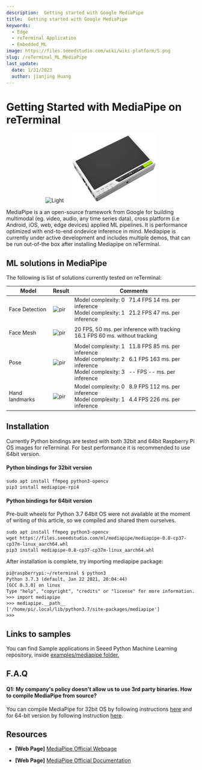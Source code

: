 ```yaml
---
description:  Getting started with Google MediaPipe
title:  Getting started with Google MediaPipe
keywords:
  - Edge
  - reTerminal Application
  - Embedded_ML
image: https://files.seeedstudio.com/wiki/wiki-platform/S.png
slug: /reTerminal_ML_MediaPipe
last_update:
  date: 1/31/2023
  author: jianjing Huang
---
```



# Getting Started with MediaPipe on reTerminal

<p align="center">
  <img alt="Light" src="https://google.github.io/mediapipe/images/mediapipe_small.png" width="45%"/>
&nbsp; &nbsp;
<img alt="Dark" src="https://raw.githubusercontent.com/lakshanthad/Image/master/CM4_wiki/wiki_thumb.png" width="45%"/>
</p>

 MediaPipe is a an open-source framework from Google for building multimodal (eg. video, audio, any time series data), cross platform (i.e Android, iOS, web, edge devices) applied ML pipelines. It is performance optimized with end-to-end ondevice inference in mind. Mediapipe is currently under active development and includes multiple demos, that can be run out-of-the box after installing Mediapipe on reTerminal.

## ML solutions in MediaPipe

The following is list of solutions currently tested on reTerminal:

<table style={{tableLayout: 'fixed', width: 743}}>
  <colgroup>
    <col style={{width: 146}} />
    <col style={{width: 198}} />
    <col style={{width: 399}} />
  </colgroup>
  <thead>
    <tr>
      <th>Model</th>
      <th>Result</th>
      <th>Comments</th>
    </tr>
  </thead>
  <tbody>
    <tr>
      <td>Face Detection</td>
      <td> <p style={{textAlign: 'center'}}><img src="https://google.github.io/mediapipe/images/mobile/face_detection_android_gpu_small.gif" alt="pir" width={600} height="auto" /></p></td>
      <td>Model complexity: 0  &nbsp;  71.4 FPS 14 ms. per inference <br />
        Model complexity: 1  &nbsp;  21.2 FPS 47 ms. per inference
      </td>
    </tr>
    <tr>
      <td>Face Mesh</td>
      <td><p style={{textAlign: 'center'}}><img src="https://google.github.io/mediapipe/images/mobile/face_mesh_android_gpu_small.gif" alt="pir" width={600} height="auto" /></p> </td>
      <td>20 FPS, 50 ms. per inference with tracking &nbsp; <br />  
        16.1 FPS 60 ms. without tracking</td>
    </tr>
    <tr>
      <td>Pose</td>
      <td><p style={{textAlign: 'center'}}><img src="https://google.github.io/mediapipe/images/mobile/pose_tracking_android_gpu_small.gif" alt="pir" width={600} height="auto" /></p></td>
      <td>Model complexity: 1  &nbsp;  11.8 FPS 85 ms. per inference <br />
        Model complexity: 2  &nbsp;  6.1 FPS 163 ms. per inference <br />
        Model complexity: 3  &nbsp;  -- FPS -- ms. per inference
      </td>
    </tr>
    <tr>
      <td>Hand landmarks</td>
      <td><p style={{textAlign: 'center'}}><img src="https://google.github.io/mediapipe/images/mobile/hand_tracking_3d_android_gpu.gif" alt="pir" width={600} height="auto" /></p></td>
      <td>Model complexity: 0  &nbsp;  8.9 FPS 112 ms. per inference <br />
        Model complexity: 1  &nbsp;  4.4 FPS 226 ms. per inference <br />
      </td>
    </tr>
  </tbody>
</table>

## Installation

Currently Python bindings are tested with both 32bit and 64bit Raspberry Pi OS images for reTerminal. For best performance it is recommended to use 64bit version.

#### Python bindings for 32bit version

```
sudo apt install ffmpeg python3-opencv
pip3 install mediapipe-rpi4
```

#### Python bindings for 64bit version

Pre-built wheels for Python 3.7 64bit OS were not available at the moment of writing of this article, so we compiled and shared them ourselves.

```
sudo apt install ffmpeg python3-opencv
wget https://files.seeedstudio.com/ml/mediapipe/mediapipe-0.8-cp37-cp37m-linux_aarch64.whl
pip3 install mediapipe-0.8-cp37-cp37m-linux_aarch64.whl
```

After installation is complete, try importing mediapipe package:

```
pi@raspberrypi:~/reterminal $ python3
Python 3.7.3 (default, Jan 22 2021, 20:04:44) 
[GCC 8.3.0] on linux
Type "help", "copyright", "credits" or "license" for more information.
>>> import mediapipe
>>> mediapipe.__path__
['/home/pi/.local/lib/python3.7/site-packages/mediapipe']
>>> 
```

## Links to samples

You can find Sample applications in Seeed Python Machine Learning repository, inside [examples/mediapipe folder.](https://github.com/Seeed-Studio/Seeed_Python_MachineLearning/tree/main/examples/mediapipe)

## F.A.Q

#### Q1: My company's policy doesn't allow us to use 3rd party binaries. How to compile MediaPipe from source?

You can compile MediaPipe for 32bit OS by following instructions [here](https://github.com/superuser789/MediaPipe-on-RaspberryPi#building-mediapipe-on-raspberry-pi-os-for-raspberry-pi-3--4) and for 64-bit version by following instruction [here](https://github.com/jiuqiant/mediapipe_python_aarch64).

## Resources

- **[Web Page]** [MediaPipe Official Webpage](https://mediapipe.dev/)

- **[Web Page]** [MediaPipe Official Documentation](https://google.github.io/mediapipe/)
